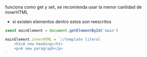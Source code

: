 funciona como get y set, se recomienda usar la menor cantidad de innerHTML
- si existen elementos dentro estos son reescritos 
```js
const mainElement = document.getElementById('main')

mainElement.innerHTML = `//template literal
	<h1>A new heading</h1>
	<p>A new paragraph</p>
`
```